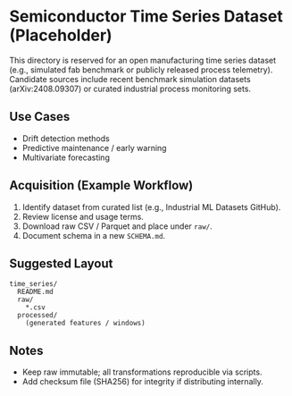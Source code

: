 # Semiconductor Time Series Dataset (Placeholder)

This directory is reserved for an open manufacturing time series dataset (e.g., simulated fab benchmark or publicly released process telemetry). Candidate sources include recent benchmark simulation datasets (arXiv:2408.09307) or curated industrial process monitoring sets.

## Use Cases

- Drift detection methods
- Predictive maintenance / early warning
- Multivariate forecasting

## Acquisition (Example Workflow)

1. Identify dataset from curated list (e.g., Industrial ML Datasets GitHub).
2. Review license and usage terms.
3. Download raw CSV / Parquet and place under `raw/`.
4. Document schema in a new `SCHEMA.md`.

## Suggested Layout

```text
time_series/
  README.md
  raw/
    *.csv
  processed/
    (generated features / windows)
```

## Notes

- Keep raw immutable; all transformations reproducible via scripts.
- Add checksum file (SHA256) for integrity if distributing internally.
